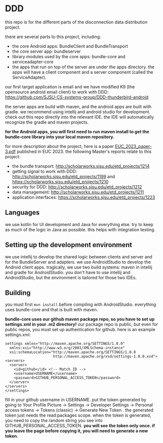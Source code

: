 # DDD

this repo is for the different parts of the disconnection data distribution project.

there are several parts to this project, including:

* the core Android apps: BundleClient and BundleTransport
* the core server app: bundleserver
* library modules used by the core apps: bundle-core and serviceadapter-core
* the apps that run on top of the server are under the apps directory.
  the apps will have a client component and a server component (called the ServiceAdapter).

our first target application is email and we have modified K9 (the opensource android email client) to work with DDD: https://github.com/SJSU-CS-systems-group/DDD-thunderbird-android

the server apps are build with maven, and the android apps are built with gradle.
we recommend using intellij and android studio for development.
check out this repo directly into the relevant IDE. the IDE will automatically recognize the gradle and maven projects.

**for the Android apps, you will first need to run maven install to get the bundle-core library into your local maven repository.**

for more description about the project, here is a paper [EUC_2023_paper-3.pdf](https://github.com/SJSU-CS-systems-group/DDD/files/14874085/EUC_2023_paper-3.pdf) published in EUC 2023.
the following Master's reports relate to this project:


* the bundle transport: http://scholarworks.sjsu.edu/etd_projects/1214
* getting signal to work with DDD: http://scholarworks.sjsu.edu/etd_projects/1199 and https://scholarworks.sjsu.edu/etd_projects/1210
* security for DDD: http://scholarworks.sjsu.edu/etd_projects/1212
* data management: http://scholarworks.sjsu.edu/etd_projects/1211
* application interfaces: https://scholarworks.sjsu.edu/etd_projects/1223

## Languages

we use kotlin for UI development and Java for everything else.
try to keep as much of the logic in Java as possible. this helps with integration testing.

## Setting up the development environment

we use intellij to develop the shared logic between clients and server and for the BundleServer and adapters.
we use AndroidStudio to develop the Android client apps.
tragically, we use two build systems: maven in intellij and gradle for AndroidStudio.
you don't have to use intellij and AndroidStudio, but the environment is tailored for those two IDEs.

## Building

you must first `mvn install` before compiling with AndroidStudio.
everything uses bundle-core and that is built with maven.

**bundle-core uses our github maven package repo, so you have to set up settings.xml in your .m2 directory!**
our package repo is public, but even for public repos, you must set up authentication for github.
here is an example settings.xml:

```
settings xmlns="http://maven.apache.org/SETTINGS/1.0.0"
  xmlns:xsi="http://www.w3.org/2001/XMLSchema-instance"
  xsi:schemaLocation="http://maven.apache.org/SETTINGS/1.0.0
                      http://maven.apache.org/xsd/settings-1.0.0.xsd">
<servers>
  <server>
    <id>github</id> <!-- Match ID -->
    <username>USERNAME</username>
    <password>GITHUB_PERSONAL_ACCESS_TOKEN</password>
  </server>
</servers>
</settings>
```

fill in your github username in USERNAME.
put the token generated by going to Your Profile Picture -> Settings -> Developer Settings -> Personal access tokens -> Tokens (classic) -> Generate New Token .
the generated token just needs the read:packages scope.
when the token is generated, you need to copy the random string you see into GITHUB_PERSONAL_ACCESS_TOKEN.
**you will see the token only once. if you leave the page before copying it, you will need to generate a new token.**
